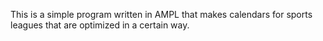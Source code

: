 
This is a simple program written in AMPL that makes calendars for sports leagues that are optimized in a certain way.
